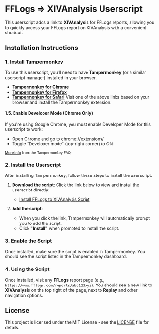 # FFLogs => XIVAnalysis Userscript

This userscript adds a link to **XIVAnalysis** for FFLogs reports, allowing you to quickly access your FFLogs report on XIVAnalysis with a convenient shortcut.

## Installation Instructions

### 1. Install Tampermonkey

To use this userscript, you'll need to have **Tampermonkey** (or a similar userscript manager) installed in your browser.

- **[Tampermonkey for Chrome](https://www.tampermonkey.net/?browser=chrome)**
- **[Tampermonkey for Firefox](https://www.tampermonkey.net/?browser=firefox)**
- **[Tampermonkey for Safari](https://www.tampermonkey.net/?browser=safari)**
Visit one of the above links based on your browser and install the Tampermonkey extension.


#### 1.5. Enable Developer Mode (Chrome Only)

If you're using Google Chrome, you must enable Developer Mode for this userscript to work:

- Open Chrome and go to chrome://extensions/
- Toggle "Developer mode" (top-right corner) to ON

<sub>[More Info](https://www.tampermonkey.net/faq.php#Q209) from the Tampermonkey FAQ</sub>

### 2. Install the Userscript

After installing Tampermonkey, follow these steps to install the userscript:

1. **Download the script**: Click the link below to view and install the userscript directly:
   - [Install FFLogs to XIVAnalysis Script](https://github.com/nomnivore/fflogs-xivanalysis-userscript/raw/refs/heads/main/script.user.js)

2. **Add the script**:
   - When you click the link, Tampermonkey will automatically prompt you to add the script.
   - Click **"Install"** when prompted to install the script.

### 3. Enable the Script

Once installed, make sure the script is enabled in Tampermonkey. You should see the script listed in the Tampermonkey dashboard. 

### 4. Using the Script

Once installed, visit any **FFLogs** report page (e.g., `https://www.fflogs.com/reports/abc123xyz`). You should see a new link to **XIVAnalysis** on the top right of the page, next to **Replay** and other navigation options.

## License

This project is licensed under the MIT License - see the [LICENSE](LICENSE) file for details.
